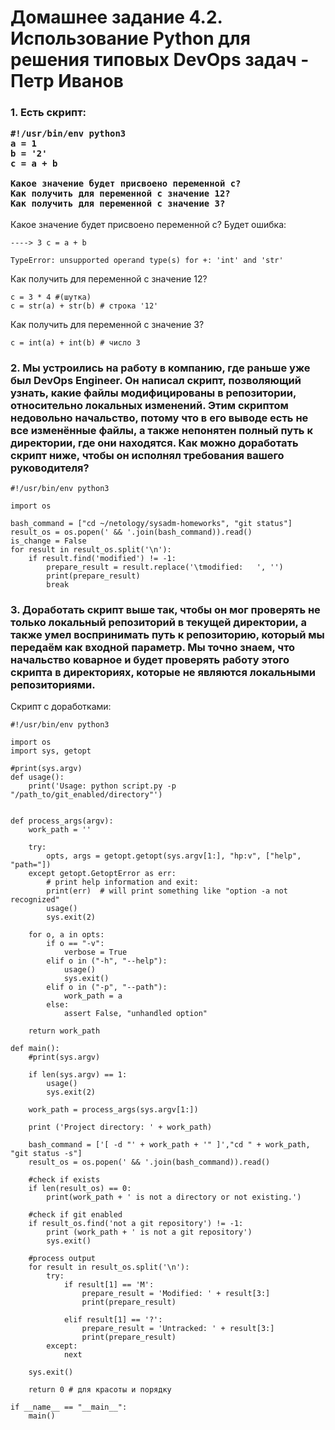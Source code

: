 <h1>Домашнее задание 4.2. Использование Python для решения типовых DevOps задач - Петр Иванов</h1>

<h3>1. Есть скрипт:

	#!/usr/bin/env python3
	a = 1
	b = '2'
	c = a + b
	
	Какое значение будет присвоено переменной c?
	Как получить для переменной c значение 12?
	Как получить для переменной c значение 3?

</h3>

Какое значение будет присвоено переменной c? Будет ошибка: 

	----> 3 c = a + b  

	TypeError: unsupported operand type(s) for +: 'int' and 'str'
	
Как получить для переменной c значение 12?

	с = 3 * 4 #(шутка)
	c = str(a) + str(b) # строка '12'

Как получить для переменной c значение 3?

	c = int(a) + int(b) # число 3

<h3>2. Мы устроились на работу в компанию, где раньше уже был DevOps Engineer. 
Он написал скрипт, позволяющий узнать, какие файлы модифицированы в репозитории, 
относительно локальных изменений. Этим скриптом недовольно начальство, потому 
что в его выводе есть не все изменённые файлы, а также непонятен полный путь к 
директории, где они находятся. Как можно доработать скрипт ниже, чтобы он 
исполнял требования вашего руководителя?</h3>	

~~~python3
#!/usr/bin/env python3

import os

bash_command = ["cd ~/netology/sysadm-homeworks", "git status"]
result_os = os.popen(' && '.join(bash_command)).read()
is_change = False
for result in result_os.split('\n'):
    if result.find('modified') != -1:
        prepare_result = result.replace('\tmodified:   ', '')
        print(prepare_result)
        break
~~~

<h3>3. Доработать скрипт выше так, чтобы он мог проверять не только локальный репозиторий 
в текущей директории, а также умел воспринимать путь к репозиторию, который мы передаём 
как входной параметр. Мы точно знаем, что начальство коварное и будет проверять работу 
этого скрипта в директориях, которые не являются локальными репозиториями.</h3>

Скрипт с доработками:

~~~python3
#!/usr/bin/env python3

import os
import sys, getopt

#print(sys.argv)
def usage():
    print('Usage: python script.py -p "/path_to/git_enabled/directory"')


def process_args(argv):
    work_path = ''

    try:
        opts, args = getopt.getopt(sys.argv[1:], "hp:v", ["help", "path="])
    except getopt.GetoptError as err:
        # print help information and exit:
        print(err)  # will print something like "option -a not recognized"
        usage()
        sys.exit(2)

    for o, a in opts:
        if o == "-v":
            verbose = True
        elif o in ("-h", "--help"):
            usage()
            sys.exit()
        elif o in ("-p", "--path"):
            work_path = a
        else:
            assert False, "unhandled option"

    return work_path

def main():
    #print(sys.argv)

    if len(sys.argv) == 1:
        usage()
        sys.exit(2)

    work_path = process_args(sys.argv[1:])

    print ('Project directory: ' + work_path)

    bash_command = ['[ -d "' + work_path + '" ]',"cd " + work_path, "git status -s"]
    result_os = os.popen(' && '.join(bash_command)).read()

    #check if exists
    if len(result_os) == 0:
        print(work_path + ' is not a directory or not existing.')

    #check if git enabled
    if result_os.find('not a git repository') != -1:
        print (work_path + ' is not a git repository')
        sys.exit()

    #process output
    for result in result_os.split('\n'):
        try:
            if result[1] == 'M':
                prepare_result = 'Modified: ' + result[3:]
                print(prepare_result)

            elif result[1] == '?':
                prepare_result = 'Untracked: ' + result[3:]
                print(prepare_result)
        except:
            next

    sys.exit()

    return 0 # для красоты и порядку

if __name__ == "__main__":
    main()
~~~

